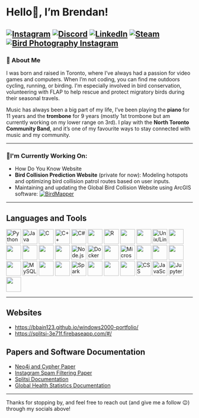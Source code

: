# Hello👋, I’m Brendan!

[![Instagram](https://img.shields.io/badge/Personal%20Instagram-E4405F?style=for-the-badge&logo=instagram&logoColor=white)](https://instagram.com/brendan.bain)
[![Discord](https://img.shields.io/badge/Discord-5865F2?style=for-the-badge&logo=discord&logoColor=white)](https://discord.com/users/bbain123)
[![LinkedIn](https://img.shields.io/badge/LinkedIn-0A66C2?style=for-the-badge&logo=linkedin&logoColor=white)](https://www.linkedin.com/in/brendan-bain-/)
[![Steam](https://img.shields.io/badge/Steam-000000?style=for-the-badge&logo=steam&logoColor=white)](https://steamcommunity.com/profiles/76561198107232482/)
[![Bird Photography Instagram](https://img.shields.io/badge/Bird%20Photography-E4405F?style=for-the-badge&logo=instagram&logoColor=white)](https://instagram.com/birdan.bain)
---

### 👤 About Me
I was born and raised in Toronto, where I’ve always had a passion for video games and computers. When I’m not coding, you can find me outdoors cycling, running, or birding. I'm especially involved in bird conservation, volunteering with FLAP to help rescue and protect migratory birds during their seasonal travels.

Music has always been a big part of my life, I’ve been playing the **piano** for 11 years and the **trombone** for 9 years (mostly 1st trombone but am currently working on my lower range on 3rd). I play with the **North Toronto Community Band**, and it’s one of my favourite ways to stay connected with music and my community.

---

### 🌱I'm Currently Working On:
- How Do You Know Website
- **Bird Collision Prediction Website** (private for now): Modeling hotspots and optimizing bird collision patrol routes based on user inputs.
- Maintaining and updating the Global Bird Collision Website using ArcGIS software:
[![BirdMapper](https://img.shields.io/badge/BirdMapper-🐦-brightgreen?style=for-the-badge)](https://www.birdmapper.org) 
---

## Languages and Tools

<p align="left">
  <!-- Languages -->
  <img src="https://cdn.jsdelivr.net/gh/devicons/devicon/icons/python/python-original.svg" alt="Python" width="40" height="40"/>
  <img src="https://cdn.jsdelivr.net/gh/devicons/devicon/icons/java/java-original.svg" alt="Java" width="40" height="40"/>
  <img src="https://cdn.jsdelivr.net/gh/devicons/devicon/icons/c/c-original.svg" alt="C" width="40" height="40"/> 
  <img src="https://cdn.jsdelivr.net/gh/devicons/devicon/icons/cplusplus/cplusplus-original.svg" alt="C++" width="40" height="40"/>
  <img src="https://cdn.jsdelivr.net/gh/devicons/devicon/icons/csharp/csharp-original.svg" alt="C#" width="40" height="40"/>
  <img src="https://cdn.jsdelivr.net/gh/devicons/devicon@latest/icons/go/go-original-wordmark.svg" width="40" height="40" />   
  <img src="https://cdn.jsdelivr.net/gh/devicons/devicon/icons/r/r-original.svg" alt="R" width="40" height="40"/>
  <img src="https://cdn.jsdelivr.net/gh/devicons/devicon@latest/icons/php/php-original.svg" width="40" height="40"/>
  <img src="https://cdn.jsdelivr.net/gh/devicons/devicon@latest/icons/unifiedmodelinglanguage/unifiedmodelinglanguage-original-wordmark.svg" width="40" height="40"/>
          
  <!-- Tools -->
  <img src="https://cdn.jsdelivr.net/gh/devicons/devicon/icons/linux/linux-original.svg" alt="Unix/Linux" width="40" height="40"/>
  <img src="https://cdn.jsdelivr.net/gh/devicons/devicon@latest/icons/bash/bash-original.svg" width="40" height="40" /> 
  <img src="https://cdn.jsdelivr.net/gh/devicons/devicon@latest/icons/ubuntu/ubuntu-original-wordmark.svg" width="40" height="40"/> 
  <img src="https://cdn.jsdelivr.net/gh/devicons/devicon@latest/icons/windows8/windows8-original.svg" width="40" height="40"/>
  <img src="https://cdn.jsdelivr.net/gh/devicons/devicon@latest/icons/pytorch/pytorch-original.svg" width="40" height="40" /> 
  <img src="https://cdn.jsdelivr.net/gh/devicons/devicon@latest/icons/anaconda/anaconda-original.svg" width="40" height="40"/>  
  <img src="https://cdn.jsdelivr.net/gh/devicons/devicon/icons/nodejs/nodejs-original.svg" alt="Node.js" width="40" height="40"/>
  <img src="https://cdn.jsdelivr.net/gh/devicons/devicon/icons/docker/docker-original.svg" alt="Docker" width="40" height="40"/>
  <img src="https://cdn.jsdelivr.net/gh/devicons/devicon@latest/icons/vscode/vscode-original.svg" width="40" height="40" />  
  <img src="https://cdn.jsdelivr.net/gh/devicons/devicon/icons/azure/azure-original.svg" alt="Microsoft Azure" width="40" height="40"/>
  <img src="https://cdn.jsdelivr.net/gh/devicons/devicon@latest/icons/azuredevops/azuredevops-original.svg" width="40" height="40" />  
  <img src="https://cdn.jsdelivr.net/gh/devicons/devicon@latest/icons/bitbucket/bitbucket-original.svg" width="40" height="40" /> 
  <img src="https://cdn.jsdelivr.net/gh/devicons/devicon@latest/icons/jira/jira-original-wordmark.svg" width="40" height="40" /> 
  <img src="https://cdn.jsdelivr.net/gh/devicons/devicon@latest/icons/git/git-original.svg" width="40" height="40" />  
  <img src="https://cdn.jsdelivr.net/gh/devicons/devicon/icons/mysql/mysql-original.svg" alt="MySQL" width="40" height="40"/>
  <img src="https://cdn.jsdelivr.net/gh/devicons/devicon@latest/icons/sqlite/sqlite-original.svg" width="40" height="40"/> 
  <img src="https://cdn.jsdelivr.net/gh/devicons/devicon@latest/icons/neo4j/neo4j-original-wordmark.svg" width="40" height="40" />
  <img src="https://cdn.jsdelivr.net/gh/devicons/devicon/icons/apache/apache-original.svg" alt="Spark" width="40" height="40"/>
  <img src="https://cdn.jsdelivr.net/gh/devicons/devicon@latest/icons/maven/maven-original.svg" width="40" height="40" />  
  <img src="https://cdn.jsdelivr.net/gh/devicons/devicon@latest/icons/postman/postman-original.svg" width="40" height="40"/>
  <img src="https://cdn.jsdelivr.net/gh/devicons/devicon@latest/icons/junit/junit-plain-wordmark.svg" width="40" height="40" />
  <img src="https://cdn.jsdelivr.net/gh/devicons/devicon/icons/css3/css3-original.svg" alt="CSS" width="40" height="40"/>
  <img src="https://cdn.jsdelivr.net/gh/devicons/devicon/icons/javascript/javascript-original.svg" alt="JavaScript" width="40" height="40"/>
  <img src="https://cdn.jsdelivr.net/gh/devicons/devicon/icons/jupyter/jupyter-original.svg" alt="Jupyter Notebooks" width="40" height="40"/>
  <img src="https://cdn.jsdelivr.net/gh/devicons/devicon@latest/icons/ansible/ansible-original.svg" width="40" height="40" />
</p>

---
## Websites
- https://bbain123.github.io/windows2000-portfolio/
- https://splitsi-3e71f.firebaseapp.com/#/

## Papers and Software Documentation
- [Neo4j and Cypher Paper](https://github.com/bbain123/Neo4J-and-Cypher-Report/blob/main/Neo4j%20and%20Cypher.pdf)
- [Instagram Spam Filtering Paper](https://github.com/bbain123/InstagramSpamDetection/blob/main/Instagram%20Comment%20Spam%20Detection%20using%20ALBERT.pdf)
- [Splitsi Documentation](https://github.com/bbain123/Splitsi/blob/main/Splitsi%20Report.pdf)
- [Global Health Statistics Documentation](https://github.com/bbain123/GlobalStatistics/blob/main/GlobalStatSRS.pdf)

---
Thanks for stopping by, and feel free to reach out (and give me a follow 😉) through my socials above!
